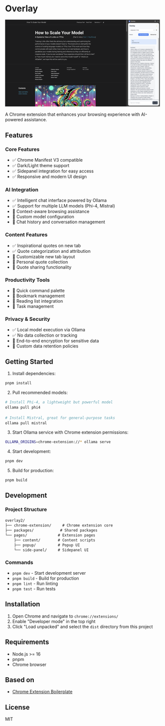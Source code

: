 # Overlay

![Overlay](https://raw.githubusercontent.com/lsgrep/overlay/refs/heads/master/overlay.png)

A Chrome extension that enhances your browsing experience with AI-powered assistance.

## Features

### Core Features
- ✅ Chrome Manifest V3 compatible
- ✅ Dark/Light theme support
- ✅ Sidepanel integration for easy access
- ✅ Responsive and modern UI design

### AI Integration
- ✅ Intelligent chat interface powered by Ollama
- ✅ Support for multiple LLM models (Phi-4, Mistral)
- 🚧 Context-aware browsing assistance
- 📝 Custom model configuration
- 📝 Chat history and conversation management

### Content Features
- ✅ Inspirational quotes on new tab
- ✅ Quote categorization and attribution
- 🚧 Customizable new tab layout
- 📝 Personal quote collection
- 📝 Quote sharing functionality

### Productivity Tools
- 🚧 Quick command palette
- 📝 Bookmark management
- 📝 Reading list integration
- 📝 Task management

### Privacy & Security
- ✅ Local model execution via Ollama
- ✅ No data collection or tracking
- 🚧 End-to-end encryption for sensitive data
- 📝 Custom data retention policies

## Getting Started

1. Install dependencies:
```bash
pnpm install
```

2. Pull recommended models:
```bash
# Install Phi-4, a lightweight but powerful model
ollama pull phi4

# Install Mistral, great for general-purpose tasks
ollama pull mistral
```

3. Start Ollama service with Chrome extension permissions:
```bash
OLLAMA_ORIGINS=chrome-extension://* ollama serve
```

4. Start development:
```bash
pnpm dev
```

5. Build for production:
```bash
pnpm build
```

## Development

### Project Structure

```
overlay2/
├── chrome-extension/     # Chrome extension core
├── packages/            # Shared packages
└── pages/              # Extension pages
    ├── content/        # Content scripts
    ├── popup/          # Popup UI
    └── side-panel/     # Sidepanel UI
```

### Commands

- `pnpm dev` - Start development server
- `pnpm build` - Build for production
- `pnpm lint` - Run linting
- `pnpm test` - Run tests

## Installation

1. Open Chrome and navigate to `chrome://extensions/`
2. Enable "Developer mode" in the top right
3. Click "Load unpacked" and select the `dist` directory from this project

## Requirements

- Node.js >= 16
- pnpm
- Chrome browser


## Based on
- [Chrome Extension Boilerplate](https://github.com/lsgrep/chrome-extension-boilerplate)

## License

MIT
